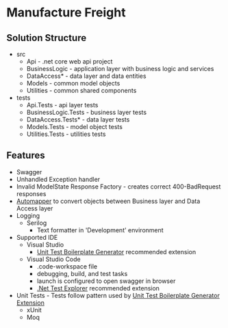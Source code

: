 # Manufacture Freight

## Solution Structure
- src
    - Api - .net core web api project
    - BusinessLogic - application layer with business logic and services
    - DataAccess* - data layer and data entities
    - Models - common model objects
    - Utilities - common shared components
- tests
    - Api.Tests - api layer tests
    - BusinessLogic.Tests - business layer tests
    - DataAccess.Tests* - data layer tests
    - Models.Tests - model object tests
    - Utilities.Tests - utilities tests
	
## Features
- Swagger
- Unhandled Exception handler
- Invalid ModelState Response Factory - creates correct 400-BadRequest responses
- [Automapper](https://automapper.org/) to convert objects between Business layer and Data Access layer
- Logging
    - Serilog 
        - Text formatter in 'Development' environment
- Supported IDE
    - Visual Studio
        - [Unit Test Boilerplate Generator](https://marketplace.visualstudio.com/items?itemName=RandomEngy.UnitTestBoilerplateGenerator) recommended extension 
    - Visual Studio Code
        - .code-workspace file
        - debugging, build, and test tasks
        - launch is configured to open swagger in browser
        - [.Net Test Explorer](https://marketplace.visualstudio.com/items?itemName=formulahendry.dotnet-test-explorer) recommended extension
- Unit Tests - Tests follow pattern used by [Unit Test Boilerplate Generator Extension](https://marketplace.visualstudio.com/items?itemName=RandomEngy.UnitTestBoilerplateGenerator)
    - xUnit
    - Moq